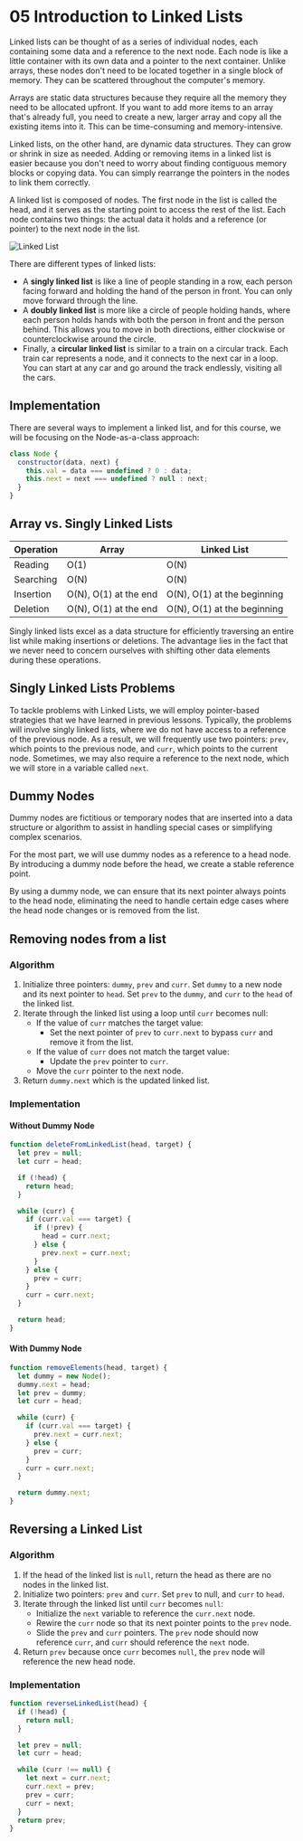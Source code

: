 # 05 Introduction to Linked Lists

Linked lists can be thought of as a series of individual nodes, each containing some data and a reference to the next node. Each node is like a little container with its own data and a pointer to the next container. Unlike arrays, these nodes don't need to be located together in a single block of memory. They can be scattered throughout the computer's memory.

Arrays are static data structures because they require all the memory they need to be allocated upfront. If you want to add more items to an array that's already full, you need to create a new, larger array and copy all the existing items into it. This can be time-consuming and memory-intensive.

Linked lists, on the other hand, are dynamic data structures. They can grow or shrink in size as needed. Adding or removing items in a linked list is easier because you don't need to worry about finding contiguous memory blocks or copying data. You can simply rearrange the pointers in the nodes to link them correctly.

A linked list is composed of nodes. The first node in the list is called the head, and it serves as the starting point to access the rest of the list. Each node contains two things: the actual data it holds and a reference (or pointer) to the next node in the list. 

![Linked List](./image_02.png)

There are different types of linked lists:

- A **singly linked list** is like a line of people standing in a row, each person facing forward and holding the hand of the person in front. You can only move forward through the line.
- A **doubly linked list** is more like a circle of people holding hands, where each person holds hands with both the person in front and the person behind. This allows you to move in both directions, either clockwise or counterclockwise around the circle.
- Finally, a **circular linked list** is similar to a train on a circular track. Each train car represents a node, and it connects to the next car in a loop. You can start at any car and go around the track endlessly, visiting all the cars.

## Implementation

There are several ways to implement a linked list, and for this course, we will be focusing on the Node-as-a-class approach:

```js
class Node {
  constructor(data, next) {
    this.val = data === undefined ? 0 : data;
    this.next = next === undefined ? null : next;
  }
}
```

## Array vs. Singly Linked Lists

| Operation | Array | Linked List |
| --- | --- | --- |
| Reading | O(1) | O(N) |
| Searching | O(N) | O(N) |
| Insertion | O(N), O(1) at the end | O(N), O(1) at the beginning |
| Deletion | O(N), O(1) at the end | O(N), O(1) at the beginning |

Singly linked lists excel as a data structure for efficiently traversing an entire list while making insertions or deletions. The advantage lies in the fact that we never need to concern ourselves with shifting other data elements during these operations.

## Singly Linked Lists Problems

To tackle problems with Linked Lists, we will employ pointer-based strategies that we have learned in previous lessons. Typically, the problems will involve singly linked lists, where we do not have access to a reference of the previous node. As a result, we will frequently use two pointers: `prev`, which points to the previous node, and `curr`, which points to the current node. Sometimes, we may also require a reference to the next node, which we will store in a variable called `next`.

## Dummy Nodes

Dummy nodes are fictitious or temporary nodes that are inserted into a data structure or algorithm to assist in handling special cases or simplifying complex scenarios.

For the most part, we will use dummy nodes as a reference to a head node. By introducing a dummy node before the head, we create a stable reference point. 

By using a dummy node, we can ensure that its next pointer always points to the head node, eliminating the need to handle certain edge cases where the head node changes or is removed from the list.

## Removing nodes from a list

### Algorithm

1.	Initialize three pointers: `dummy`, `prev` and `curr`. Set `dummy` to a new node and its next pointer to `head`. Set `prev` to the `dummy`, and `curr` to the `head` of the linked list.
2.	Iterate through the linked list using a loop until `curr` becomes null:
    - If the value of `curr` matches the target value:
        - Set the next pointer of `prev` to `curr.next` to bypass `curr` and remove it from the list.
    - If the value of `curr` does not match the target value:
        - Update the `prev` pointer to `curr`.
    - Move the `curr` pointer to the next node.
3.	Return `dummy.next` which is the updated linked list.

### Implementation

#### Without Dummy Node

```js
function deleteFromLinkedList(head, target) {
  let prev = null;
  let curr = head;

  if (!head) {
    return head;
  }

  while (curr) {
    if (curr.val === target) {
      if (!prev) {
        head = curr.next;
      } else {
        prev.next = curr.next;
      }
    } else {
      prev = curr;
    }
    curr = curr.next;
  }

  return head;
}
```

#### With Dummy Node

```js
function removeElements(head, target) {
  let dummy = new Node();
  dummy.next = head;
  let prev = dummy;
  let curr = head;

  while (curr) {
    if (curr.val === target) {
      prev.next = curr.next;
    } else {
      prev = curr;
    }
    curr = curr.next;
  }

  return dummy.next;
}
```

## Reversing a Linked List

### Algorithm

1.	If the head of the linked list is `null`, return the head as there are no nodes in the linked list.
2.	Initialize two pointers: `prev` and `curr`. Set `prev` to null, and `curr` to `head`.
3.	Iterate through the linked list until `curr` becomes `null`:
      - Initialize the `next` variable to reference the `curr.next` node.
      - Rewire the `curr` node so that its next pointer points to the `prev` node.
      - Slide the `prev` and `curr` pointers. The `prev` node should now reference `curr`, and `curr` should reference the `next` node.
4.	Return `prev` because once `curr` becomes `null`, the `prev` node will reference the new head node.

### Implementation

```js
function reverseLinkedList(head) {
  if (!head) {
    return null;
  }

  let prev = null;
  let curr = head;

  while (curr !== null) {
    let next = curr.next;
    curr.next = prev;
    prev = curr;
    curr = next;
  }
  return prev;
}
```
